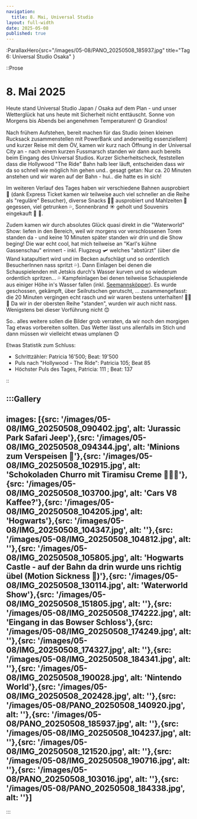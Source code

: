 ```yaml
---
navigation:
  title: 8. Mai, Universal Studio
layout: full-width
date: 2025-05-08
published: true
---
```


:ParallaxHero{src="/images/05-08/PANO_20250508_185937.jpg" title="Tag 6: Universal Studio Osaka" }

::Prose
# 8. Mai 2025

Heute stand Universal Studio Japan / Osaka auf dem Plan - und unser Wetterglück hat uns heute mit Sicherheit nicht
enttäuscht. Sonne von Morgens bis Abends bei angenehmen Temperaturen! 🌞 Grandios!

Nach frühem Aufstehen, bereit machen für das Studio (einen kleinen Rucksack zusammenstellen mit PowerBank und 
anderweitig essenziellem) und kurzer Reise mit dem ÖV, kamen wir kurz nach Öffnung in der Universal City an - nach
einem kurzen Fussmarsch standen wir dann auch bereits beim Eingang des Universal Studios. Kurzer Sicherheitscheck,
feststellen dass die Hollywood "The Ride" Bahn halb leer läuft, entscheiden dass wir da so schnell wie möglich hin
gehen und.. gesagt getan: Nur ca. 20 Minuten anstehen und wir waren auf der Bahn - hui.. die hatte es in sich!

Im weiteren Verlauf des Tages haben wir verschiedene Bahnen ausprobiert 🚄 (dank Express Ticket kamen wir teilweise auch
viel schneller an die Reihe als "reguläre" Besucher), diverse Snacks 🍕😋 ausprobiert und Mahlzeiten 🍴 gegessen, 
viel getrunken 💦, Sonnenbrand ☀️ geholt und Souvenirs eingekauft 🎁 🫣.

Zudem kamen wir durch absolutes Glück quasi direkt in die "Waterworld" Show: liefen in den Bereich, 
weil wir morgens vor verschlossenen Toren standen da - und keine 10 Minuten später standen wir drin und die Show beging!
Die war echt cool, hat mich teilweise an "Karl's kühne Gassenschau" erinnert - inkl. Flugzeug 🛩️ welches "abstürzt" 
(über die Wand katapultiert wird und im Becken aufschlägt und so ordentlich BesucherInnen nass spritzt 💦).
Dann Einlagen bei denen die Schauspielenden mit Jetskis durch's Wasser kurven und so wiederum ordentlich spritzen... 💦
Kampfeinlagen bei denen teilweise Schauspielende aus einiger Höhe in's Wasser fallen (inkl. [Seemannsköpper](https://de.wikipedia.org/wiki/Kopfsprung#Varianten)).
Es wurde geschossen, gekämpft, über Seilrutschen gerutscht, ... zusammengefasst: die 20 Minuten vergingen echt rasch
und wir waren bestens unterhalten! 👏👏👏 Da wir in der obersten Reihe "standen", wurden wir auch nicht nass.
Wenigstens bei dieser Vorführung nicht 😊

So.. alles weitere sollen die Bilder grob verraten, da wir noch den morgigen Tag etwas vorbereiten sollten. Das
Wetter lässt uns allenfalls im Stich und dann müssen wir vielleicht etwas umplanen 😊

Etwas Statistik zum Schluss:

- Schrittzähler: Patricia 16'500; Beat: 19'500
- Puls nach "Hollywood - The Ride": Patricia 105; Beat 85
- Höchster Puls des Tages, Patricia: 111 ; Beat: 137

::

:::Gallery
---
images: [{src: '/images/05-08/IMG_20250508_090402.jpg', alt: 'Jurassic Park Safari Jeep'},{src: '/images/05-08/IMG_20250508_094344.jpg', alt: 'Minions zum Verspeisen 🤗'},{src: '/images/05-08/IMG_20250508_102915.jpg', alt: 'Schokoladen Churro mit Tiramisu Creme 🤤🤤🤤'},{src: '/images/05-08/IMG_20250508_103700.jpg', alt: 'Cars V8 Kaffee?'},{src: '/images/05-08/IMG_20250508_104205.jpg', alt: 'Hogwarts'},{src: '/images/05-08/IMG_20250508_104347.jpg', alt: ''},{src: '/images/05-08/IMG_20250508_104812.jpg', alt: ''},{src: '/images/05-08/IMG_20250508_105805.jpg', alt: 'Hogwarts Castle - auf der Bahn da drin wurde uns richtig übel (Motion Sickness 🤢)'},{src: '/images/05-08/IMG_20250508_130114.jpg', alt: 'Waterworld Show'},{src: '/images/05-08/IMG_20250508_151805.jpg', alt: ''},{src: '/images/05-08/IMG_20250508_174222.jpg', alt: 'Eingang in das Bowser Schloss'},{src: '/images/05-08/IMG_20250508_174249.jpg', alt: ''},{src: '/images/05-08/IMG_20250508_174327.jpg', alt: ''},{src: '/images/05-08/IMG_20250508_184341.jpg', alt: ''},{src: '/images/05-08/IMG_20250508_190028.jpg', alt: 'Nintendo World'},{src: '/images/05-08/IMG_20250508_202428.jpg', alt: ''},{src: '/images/05-08/PANO_20250508_140920.jpg', alt: ''},{src: '/images/05-08/PANO_20250508_185937.jpg', alt: ''},{src: '/images/05-08/IMG_20250508_104237.jpg', alt: ''},{src: '/images/05-08/IMG_20250508_121520.jpg', alt: ''},{src: '/images/05-08/IMG_20250508_190716.jpg', alt: ''},{src: '/images/05-08/PANO_20250508_103016.jpg', alt: ''},{src: '/images/05-08/PANO_20250508_184338.jpg', alt: ''}]
---
:::
